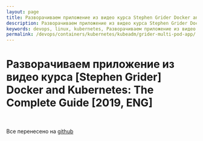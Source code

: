 ```yaml
---
layout: page
title: Разворачиваем приложение из видео курса Stephen Grider Docker and Kubernetes The Complete Guide
description: Разворачиваем приложение из видео курса Stephen Grider Docker and Kubernetes The Complete Guide
keywords: devops, linux, kubernetes, Разворачиваем приложение из видео курса Stephen Grider Docker and Kubernetes The Complete Guide
permalink: /devops/containers/kubernetes/kubeadm/grider-multi-pod-app/
---
```


# Разворачиваем приложение из видео курса [Stephen Grider] Docker and Kubernetes: The Complete Guide [2019, ENG]

<br/>

Все перенесено на <a href="https://github.com/webmak1/Docker-and-Kubernetes-The-Complete-Guide-Deploy-on-Local-Kubernetes-Cluster-Only">github</a>
